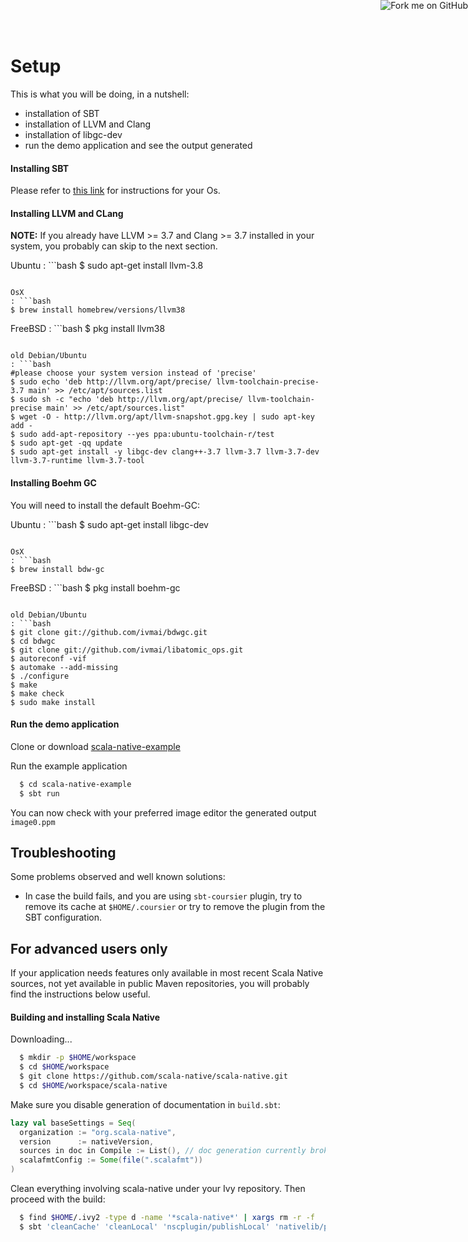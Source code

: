 # Setup

This is what you will be doing, in a nutshell:

* installation of SBT
* installation of LLVM and Clang
* installation of libgc-dev
* run the demo application and see the output generated

#### Installing SBT

Please refer to [this link](http://www.scala-sbt.org/release/docs/Setup.html) for instructions for your Os.

#### Installing LLVM and CLang

**NOTE:** If you already have LLVM >= 3.7 and Clang >= 3.7 installed in your system, you probably can skip to the next section.

Ubuntu
: ```bash
$ sudo apt-get install llvm-3.8
```

OsX
: ```bash
$ brew install homebrew/versions/llvm38
```

FreeBSD
: ```bash
$ pkg install llvm38
```

old Debian/Ubuntu
: ```bash
#please choose your system version instead of 'precise'
$ sudo echo 'deb http://llvm.org/apt/precise/ llvm-toolchain-precise-3.7 main' >> /etc/apt/sources.list
$ sudo sh -c "echo 'deb http://llvm.org/apt/precise/ llvm-toolchain-precise main' >> /etc/apt/sources.list"
$ wget -O - http://llvm.org/apt/llvm-snapshot.gpg.key | sudo apt-key add -
$ sudo add-apt-repository --yes ppa:ubuntu-toolchain-r/test
$ sudo apt-get -qq update
$ sudo apt-get install -y libgc-dev clang++-3.7 llvm-3.7 llvm-3.7-dev llvm-3.7-runtime llvm-3.7-tool
```

#### Installing Boehm GC

You will need to install the default Boehm-GC:

Ubuntu
: ```bash
$ sudo apt-get install libgc-dev
```

OsX
: ```bash
$ brew install bdw-gc
```

FreeBSD
: ```bash
$ pkg install boehm-gc
```

old Debian/Ubuntu
: ```bash
$ git clone git://github.com/ivmai/bdwgc.git
$ cd bdwgc
$ git clone git://github.com/ivmai/libatomic_ops.git
$ autoreconf -vif
$ automake --add-missing
$ ./configure
$ make
$ make check
$ sudo make install
```


#### Run the demo application

Clone or download [scala-native-example](https://github.com/scala-native/scala-native-example)

Run the example application
```bash
  $ cd scala-native-example
  $ sbt run
```

You can now check with your preferred image editor the generated output ```image0.ppm```

## Troubleshooting

Some problems observed and well known solutions:

* In case the build fails, and you are using ``sbt-coursier`` plugin, try to remove its cache at ``$HOME/.coursier`` or try to remove the plugin from the SBT configuration.


## For advanced users only

If your application needs features only available in most recent Scala Native sources, not yet
available in public Maven repositories, you will probably find the instructions below useful.

#### Building and installing Scala Native

Downloading...
```bash
  $ mkdir -p $HOME/workspace
  $ cd $HOME/workspace
  $ git clone https://github.com/scala-native/scala-native.git
  $ cd $HOME/workspace/scala-native
```

Make sure you disable generation of documentation in ``build.sbt``:
```scala
lazy val baseSettings = Seq(
  organization := "org.scala-native",
  version      := nativeVersion,
  sources in doc in Compile := List(), // doc generation currently broken
  scalafmtConfig := Some(file(".scalafmt"))
)
```

Clean everything involving scala-native under your Ivy repository. Then proceed with the build:
```bash
  $ find $HOME/.ivy2 -type d -name '*scala-native*' | xargs rm -r -f
  $ sbt 'cleanCache' 'cleanLocal' 'nscplugin/publishLocal' 'nativelib/publishLocal' 'publishLocal'
```

<a href="https://github.com/scala-native/scala-native"><img style="position: absolute; top: 0; right: 0; border: 0;" src="https://camo.githubusercontent.com/a6677b08c955af8400f44c6298f40e7d19cc5b2d/68747470733a2f2f73332e616d617a6f6e6177732e636f6d2f6769746875622f726962626f6e732f666f726b6d655f72696768745f677261795f3664366436642e706e67" alt="Fork me on GitHub" data-canonical-src="https://s3.amazonaws.com/github/ribbons/forkme_right_gray_6d6d6d.png"></a>
